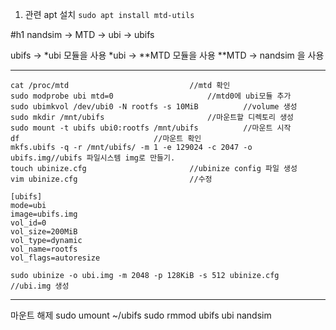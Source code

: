 1. 관련 apt 설치
```sudo apt install mtd-utils```


#h1 nandsim -> MTD -> ubi -> ubifs

ubifs -> *ubi 모듈을 사용
*ubi -> **MTD 모듈을 사용
**MTD -> nandsim 을 사용

***
```sudo modprobe nandsim total_size=32768			//nandsim 모듈 로드
cat /proc/mtd							//mtd 확인
sudo modprobe ubi mtd=0						//mtd0에 ubi모듈 추가
sudo ubimkvol /dev/ubi0 -N rootfs -s 10MiB			//volume 생성
sudo mkdir /mnt/ubifs						//마운트할 디렉토리 생성
sudo mount -t ubifs ubi0:rootfs /mnt/ubifs			//마운트 시작
df 								//마운트 확인
mkfs.ubifs -q -r /mnt/ubifs/ -m 1 -e 129024 -c 2047 -o ubifs.img//ubifs 파일시스템 img로 만들기.
touch ubinize.cfg						//ubinize config 파일 생성
vim ubinize.cfg							//수정

[ubifs]
mode=ubi
image=ubifs.img
vol_id=0
vol_size=200MiB
vol_type=dynamic
vol_name=rootfs
vol_flags=autoresize

sudo ubinize -o ubi.img -m 2048 -p 128KiB -s 512 ubinize.cfg		//ubi.img 생성
```
***

마운트 해제
sudo umount ~/ubifs
sudo rmmod ubifs ubi nandsim
